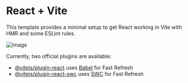 # React + Vite

This template provides a minimal setup to get React working in Vite with HMR and some ESLint rules.

![image](https://github.com/user-attachments/assets/581bf0b0-7713-402e-927a-bf3fbc26b297)

Currently, two official plugins are available:

- [@vitejs/plugin-react](https://github.com/vitejs/vite-plugin-react/blob/main/packages/plugin-react/README.md) uses [Babel](https://babeljs.io/) for Fast Refresh
- [@vitejs/plugin-react-swc](https://github.com/vitejs/vite-plugin-react-swc) uses [SWC](https://swc.rs/) for Fast Refresh
